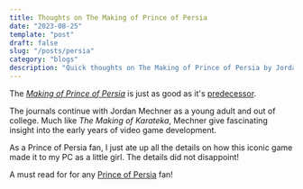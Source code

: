 ```yaml
---
title: Thoughts on The Making of Prince of Persia 
date: "2023-08-25"
template: "post"
draft: false
slug: "/posts/persia"
category: "blogs"
description: "Quick thoughts on The Making of Prince of Persia by Jordan Mechner."
---
```


The [*Making of Prince of Persia*](https://www.jordanmechner.com/en/books/journals/?utm_source=arador.com) is just as good as it's [predecessor](https://www.jordanmechner.com/en/books/the-making-of-karateka/).  
    
The journals continue with Jordan Mechner as a young adult and out of college.  Much like *The Making of Karateka*, Mechner give fascinating insight into the 
early years of video game development.     

As a Prince of Persia fan, I just ate up all the details on how this iconic game made it to my PC as a little girl.  The details did not disappoint!

A must read for for any [Prince of Persia](https://archive.org/details/prince_of_persia_1990) fan!
